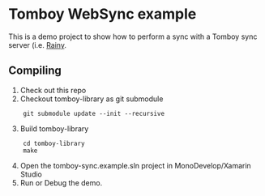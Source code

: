 Tomboy WebSync example
=====

This is a demo project to show how to perform a sync with a Tomboy sync server (i.e. [Rainy](http://dynalon.github.io/Rainy).

Compiling
----

1. Check out this repo
2. Checkout tomboy-library as git submodule
```
    git submodule update --init --recursive

```
3. Build tomboy-library

```
    cd tomboy-library
    make
```
4. Open the tomboy-sync.example.sln  project in MonoDevelop/Xamarin Studio
5. Run or Debug the demo.

